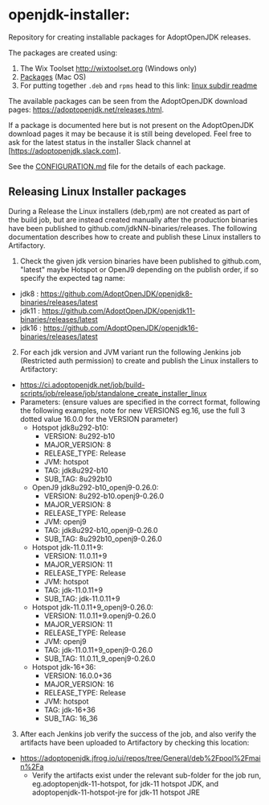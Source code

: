 # openjdk-installer:
Repository for creating installable packages for AdoptOpenJDK releases.

The packages are created using:
1. The Wix Toolset http://wixtoolset.org (Windows only)
2. [Packages](http://s.sudre.free.fr/Software/Packages/about.html) (Mac OS)
3. For putting together `.deb` and `rpms` head to this link: [linux subdir readme](https://github.com/adoptium/installer/tree/master/linux#readme)

The available packages can be seen from the AdoptOpenJDK download pages: https://adoptopenjdk.net/releases.html.

If a package is documented here but is not present on the AdoptOpenJDK download pages it may be because it is still being developed. Feel free to ask for the latest status in the installer Slack channel at [https://adoptopenjdk.slack.com].

See the [CONFIGURATION.md](./CONFIGURATION.md) file for the details of each package.

## Releasing Linux Installer packages
During a Release the Linux installers (deb,rpm) are not created as part of the build job, but are instead created manually after
the production binaries have been published to github.com/jdkNN-binaries/releases. The following documentation describes
how to create and publish these Linux installers to Artifactory.

1. Check the given jdk version binaries have been published to github.com, "latest" maybe Hotspot or OpenJ9 depending on
the publish order, if so specify the expected tag name:
  - jdk8 : https://github.com/AdoptOpenJDK/openjdk8-binaries/releases/latest
  - jdk11 : https://github.com/AdoptOpenJDK/openjdk11-binaries/releases/latest
  - jdk16 : https://github.com/AdoptOpenJDK/openjdk16-binaries/releases/latest
2. For each jdk version and JVM variant run the following Jenkins job (Restricted auth permission) to create and
publish the Linux installers to Artifactory:
  - https://ci.adoptopenjdk.net/job/build-scripts/job/release/job/standalone_create_installer_linux
  - Parameters: (ensure values are specified in the correct format, following the following examples, note for new VERSIONS
 eg.16, use the full 3 dotted value 16.0.0 for the VERSION parameter)
    - Hotspot jdk8u292-b10:
      - VERSION: 8u292-b10
      - MAJOR_VERSION: 8
      - RELEASE_TYPE: Release
      - JVM: hotspot
      - TAG: jdk8u292-b10
      - SUB_TAG: 8u292b10
    - OpenJ9 jdk8u292-b10_openj9-0.26.0:
      - VERSION: 8u292-b10.openj9-0.26.0
      - MAJOR_VERSION: 8
      - RELEASE_TYPE: Release
      - JVM: openj9
      - TAG: jdk8u292-b10_openj9-0.26.0
      - SUB_TAG: 8u292b10_openj9-0.26.0
    - Hotspot jdk-11.0.11+9:
      - VERSION: 11.0.11+9
      - MAJOR_VERSION: 11
      - RELEASE_TYPE: Release
      - JVM: hotspot
      - TAG: jdk-11.0.11+9
      - SUB_TAG: jdk-11.0.11+9
    - Hotspot jdk-11.0.11+9_openj9-0.26.0:
      - VERSION: 11.0.11+9.openj9-0.26.0
      - MAJOR_VERSION: 11
      - RELEASE_TYPE: Release
      - JVM: openj9
      - TAG: jdk-11.0.11+9_openj9-0.26.0
      - SUB_TAG: 11.0.11_9_openj9-0.26.0
    - Hotspot jdk-16+36:
      - VERSION: 16.0.0+36
      - MAJOR_VERSION: 16
      - RELEASE_TYPE: Release
      - JVM: hotspot
      - TAG: jdk-16+36
      - SUB_TAG: 16_36
3. After each Jenkins job verify the success of the job, and also verify the artifacts have been uploaded to Artifactory by checking
this location:
  - https://adoptopenjdk.jfrog.io/ui/repos/tree/General/deb%2Fpool%2Fmain%2Fa
    - Verify the artifacts exist under the relevant sub-folder for the job run, eg.adoptopenjdk-11-hotspot, for jdk-11 hotspot JDK, and
adoptopenjdk-11-hotspot-jre for jdk-11 hotspot JRE


